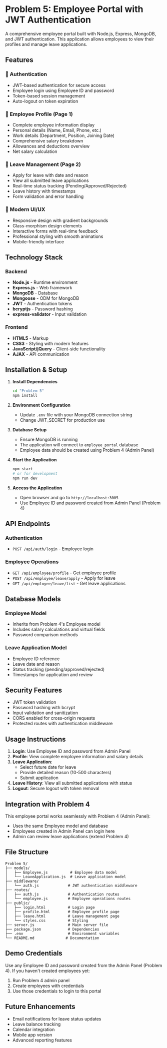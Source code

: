 # Problem 5: Employee Portal with JWT Authentication

A comprehensive employee portal built with Node.js, Express, MongoDB, and JWT authentication. This application allows employees to view their profiles and manage leave applications.

## Features

### 🔐 Authentication
- JWT-based authentication for secure access
- Employee login using Employee ID and password
- Token-based session management
- Auto-logout on token expiration

### 👤 Employee Profile (Page 1)
- Complete employee information display
- Personal details (Name, Email, Phone, etc.)
- Work details (Department, Position, Joining Date)
- Comprehensive salary breakdown
- Allowances and deductions overview
- Net salary calculation

### 📝 Leave Management (Page 2)
- Apply for leave with date and reason
- View all submitted leave applications
- Real-time status tracking (Pending/Approved/Rejected)
- Leave history with timestamps
- Form validation and error handling

### 🎨 Modern UI/UX
- Responsive design with gradient backgrounds
- Glass-morphism design elements
- Interactive forms with real-time feedback
- Professional styling with smooth animations
- Mobile-friendly interface

## Technology Stack

### Backend
- **Node.js** - Runtime environment
- **Express.js** - Web framework
- **MongoDB** - Database
- **Mongoose** - ODM for MongoDB
- **JWT** - Authentication tokens
- **bcryptjs** - Password hashing
- **express-validator** - Input validation

### Frontend
- **HTML5** - Markup
- **CSS3** - Styling with modern features
- **JavaScript/jQuery** - Client-side functionality
- **AJAX** - API communication

## Installation & Setup

1. **Install Dependencies**
   ```bash
   cd "Problem 5"
   npm install
   ```

2. **Environment Configuration**
   - Update `.env` file with your MongoDB connection string
   - Change JWT_SECRET for production use

3. **Database Setup**
   - Ensure MongoDB is running
   - The application will connect to `employee_portal` database
   - Employee data should be created using Problem 4 (Admin Panel)

4. **Start the Application**
   ```bash
   npm start
   # or for development
   npm run dev
   ```

5. **Access the Application**
   - Open browser and go to `http://localhost:3005`
   - Use Employee ID and password created from Admin Panel (Problem 4)

## API Endpoints

### Authentication
- `POST /api/auth/login` - Employee login

### Employee Operations
- `GET /api/employee/profile` - Get employee profile
- `POST /api/employee/leave/apply` - Apply for leave
- `GET /api/employee/leave/list` - Get leave applications

## Database Models

### Employee Model
- Inherits from Problem 4's Employee model
- Includes salary calculations and virtual fields
- Password comparison methods

### Leave Application Model
- Employee ID reference
- Leave date and reason
- Status tracking (pending/approved/rejected)
- Timestamps for application and review

## Security Features

- JWT token validation
- Password hashing with bcrypt
- Input validation and sanitization
- CORS enabled for cross-origin requests
- Protected routes with authentication middleware

## Usage Instructions

1. **Login**: Use Employee ID and password from Admin Panel
2. **Profile**: View complete employee information and salary details
3. **Leave Application**: 
   - Select future date for leave
   - Provide detailed reason (10-500 characters)
   - Submit application
4. **Leave History**: View all submitted applications with status
5. **Logout**: Secure logout with token removal

## Integration with Problem 4

This employee portal works seamlessly with Problem 4 (Admin Panel):
- Uses the same Employee model and database
- Employees created in Admin Panel can login here
- Admin can review leave applications (extend Problem 4)

## File Structure

```
Problem 5/
├── models/
│   ├── Employee.js          # Employee data model
│   └── LeaveApplication.js  # Leave application model
├── middleware/
│   └── auth.js             # JWT authentication middleware
├── routes/
│   ├── auth.js             # Authentication routes
│   └── employee.js         # Employee operations routes
├── public/
│   ├── login.html          # Login page
│   ├── profile.html        # Employee profile page
│   ├── leave.html          # Leave management page
│   └── styles.css          # Styling
├── server.js               # Main server file
├── package.json            # Dependencies
├── .env                    # Environment variables
└── README.md              # Documentation
```

## Demo Credentials

Use any Employee ID and password created from the Admin Panel (Problem 4). If you haven't created employees yet:

1. Run Problem 4 admin panel
2. Create employees with credentials
3. Use those credentials to login to this portal

## Future Enhancements

- Email notifications for leave status updates
- Leave balance tracking
- Calendar integration
- Mobile app version
- Advanced reporting features
